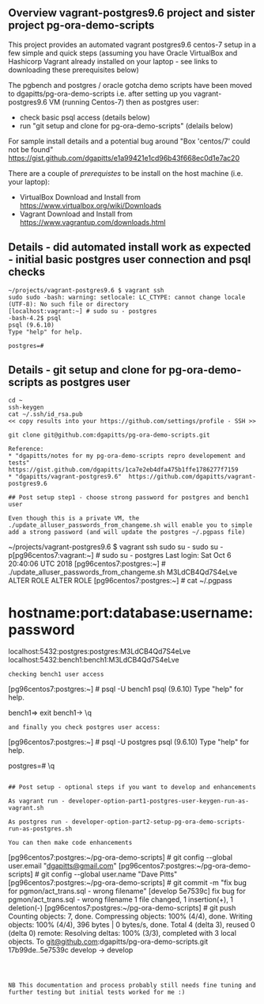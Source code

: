 ## Overview vagrant-postgres9.6 project and sister project pg-ora-demo-scripts

This project provides an automated vagrant postgres9.6 centos-7 setup in a few simple and quick steps (assuming you have Oracle VirtualBox and Hashicorp Vagrant already installed on your laptop - see links to downloading these prerequisites below)

The pgbench and postgres / oracle gotcha demo scripts have been moved to dgapitts/pg-ora-demo-scripts i.e. after setting up you vagrant-postgres9.6 VM (running Centos-7) then as postgres user:
* check basic psql access (details below)
* run "git setup and clone for pg-ora-demo-scripts" (delails below)

For sample install details and a potential bug around "Box 'centos/7' could not be found"
https://gist.github.com/dgapitts/e1a99421e1cd96b43f668ec0d1e7ac20

There are a couple of *prerequistes* to be install on the host machine (i.e. your laptop):
* VirtualBox Download and Install from https://www.virtualbox.org/wiki/Downloads
* Vagrant Download and Install from https://www.vagrantup.com/downloads.html

## Details - did automated install work as expected - initial basic postgres user connection and psql checks 

```
~/projects/vagrant-postgres9.6 $ vagrant ssh
sudo sudo -bash: warning: setlocale: LC_CTYPE: cannot change locale (UTF-8): No such file or directory
[localhost:vagrant:~] # sudo su - postgres
-bash-4.2$ psql
psql (9.6.10)
Type "help" for help.

postgres=#
```

## Details - git setup and clone for pg-ora-demo-scripts as postgres user

```
cd ~
ssh-keygen
cat ~/.ssh/id_rsa.pub
<< copy results into your https://github.com/settings/profile - SSH >>

git clone git@github.com:dgapitts/pg-ora-demo-scripts.git

Reference:
* "dgapitts/notes for my pg-ora-demo-scripts repro developement and tests" https://gist.github.com/dgapitts/1ca7e2eb4dfa475b1ffe1786277f7159
* "dgapitts/vagrant-postgres9.6"  https://github.com/dgapitts/vagrant-postgres9.6

## Post setup step1 - choose strong password for postgres and bench1 user

Even though this is a private VM, the ./update_alluser_passwords_from_changeme.sh will enable you to simple add a strong password (and will update the postgres ~/.pgpass file) 

```
~/projects/vagrant-postgres9.6 $ vagrant ssh
sudo su - sudo su - p[pg96centos7:vagrant:~] # sudo su - postgres
Last login: Sat Oct  6 20:40:06 UTC 2018
[pg96centos7:postgres:~] # ./update_alluser_passwords_from_changeme.sh M3LdCB4Qd7S4eLve
ALTER ROLE
ALTER ROLE
[pg96centos7:postgres:~] # cat ~/.pgpass
# hostname:port:database:username:password
localhost:5432:postgres:postgres:M3LdCB4Qd7S4eLve
localhost:5432:bench1:bench1:M3LdCB4Qd7S4eLve
```
checking bench1 user access
```
[pg96centos7:postgres:~] # psql -U bench1
psql (9.6.10)
Type "help" for help.

bench1=> exit
bench1-> \q
```
and finally you check postgres user access:
```
[pg96centos7:postgres:~] # psql -U postgres
psql (9.6.10)
Type "help" for help.

postgres=# \q
```

## Post setup - optional steps if you want to develop and enhancements

As vagrant run - developer-option-part1-postgres-user-keygen-run-as-vagrant.sh

As postgres run - developer-option-part2-setup-pg-ora-demo-scripts-run-as-postgres.sh

You can then make code enhancements

```
[pg96centos7:postgres:~/pg-ora-demo-scripts] # git config --global user.email "dgapitts@gmail.com"
[pg96centos7:postgres:~/pg-ora-demo-scripts] # git config --global user.name "Dave Pitts"
[pg96centos7:postgres:~/pg-ora-demo-scripts] # git commit -m "fix bug for pgmon/act_trans.sql - wrong filename"
[develop 5e7539c] fix bug for pgmon/act_trans.sql - wrong filename
 1 file changed, 1 insertion(+), 1 deletion(-)
[pg96centos7:postgres:~/pg-ora-demo-scripts] # git push
Counting objects: 7, done.
Compressing objects: 100% (4/4), done.
Writing objects: 100% (4/4), 396 bytes | 0 bytes/s, done.
Total 4 (delta 3), reused 0 (delta 0)
remote: Resolving deltas: 100% (3/3), completed with 3 local objects.
To git@github.com:dgapitts/pg-ora-demo-scripts.git
   17b99de..5e7539c  develop -> develop
```



NB This documentation and process probably still needs fine tuning and further testing but initial tests worked for me :)
